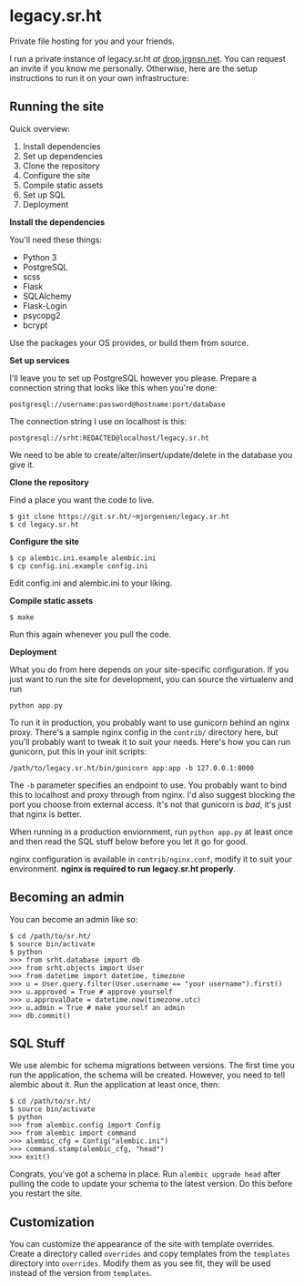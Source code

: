 # legacy.sr.ht

Private file hosting for you and your friends.

I run a private instance of legacy.sr.ht *at* [drop.jrgnsn.net][0]. You
can request an invite if you know me personally. Otherwise, here are the
setup instructions to run it on your own infrastructure:

[0]:https://drop.jrgnsn.net

## Running the site

Quick overview:

1. Install dependencies
2. Set up dependencies
3. Clone the repository
7. Configure the site
8. Compile static assets
9. Set up SQL
10. Deployment

**Install the dependencies**

You'll need these things:

* Python 3
* PostgreSQL
* scss
* Flask
* SQLAlchemy
* Flask-Login
* psycopg2
* bcrypt

Use the packages your OS provides, or build them from source.

**Set up services**

I'll leave you to set up PostgreSQL however you please. Prepare a
connection string that looks like this when you're done:

    postgresql://username:password@hostname:port/database

The connection string I use on localhost is this:

    postgresql://srht:REDACTED@localhost/legacy.sr.ht

We need to be able to create/alter/insert/update/delete in the database
you give it.

**Clone the repository**

Find a place you want the code to live.

    $ git clone https://git.sr.ht/~mjorgensen/legacy.sr.ht
    $ cd legacy.sr.ht

**Configure the site**

    $ cp alembic.ini.example alembic.ini
    $ cp config.ini.example config.ini

Edit config.ini and alembic.ini to your liking.

**Compile static assets**

    $ make

Run this again whenever you pull the code.

**Deployment**

What you do from here depends on your site-specific configuration. If
you just want to run the site for development, you can source the
virtualenv and run

    python app.py

To run it in production, you probably want to use gunicorn behind an
nginx proxy. There's a sample nginx config in the `contrib/` directory
here, but you'll probably want to tweak it to suit your needs. Here's
how you can run gunicorn, put this in your init scripts:

    /path/to/legacy.sr.ht/bin/gunicorn app:app -b 127.0.0.1:8000

The `-b` parameter specifies an endpoint to use. You probably want to
bind this to localhost and proxy through from nginx. I'd also suggest
blocking the port you choose from external access. It's not that
gunicorn is *bad*, it's just that nginx is better.

When running in a production enviornment, run `python app.py` at least
once and then read the SQL stuff below before you let it go for good.

nginx configuration is available in `contrib/nginx.conf`, modify it to
suit your environment. **nginx is required to run legacy.sr.ht
properly**.

## Becoming an admin

You can become an admin like so:

    $ cd /path/to/sr.ht/
    $ source bin/activate
    $ python
    >>> from srht.database import db
    >>> from srht.objects import User
    >>> from datetime import datetime, timezone
    >>> u = User.query.filter(User.username == "your username").first()
    >>> u.approved = True # approve yourself
    >>> u.approvalDate = datetime.now(timezone.utc)
    >>> u.admin = True # make yourself an admin
    >>> db.commit()

## SQL Stuff

We use alembic for schema migrations between versions. The first time
you run the application, the schema will be created. However, you need
to tell alembic about it. Run the application at least once, then:

    $ cd /path/to/sr.ht/
    $ source bin/activate
    $ python
    >>> from alembic.config import Config
    >>> from alembic import command
    >>> alembic_cfg = Config("alembic.ini")
    >>> command.stamp(alembic_cfg, "head")
    >>> exit()

Congrats, you've got a schema in place. Run `alembic upgrade head` after
pulling the code to update your schema to the latest version. Do this
before you restart the site.

## Customization

You can customize the appearance of the site with template overrides.
Create a directory called `overrides` and copy templates from the
`templates` directory into `overrides`. Modify them as you see fit, they
will be used instead of the version from `templates`.
